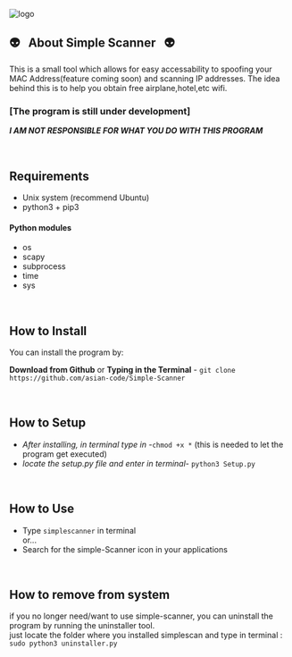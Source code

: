 
![logo](http://i64.tinypic.com/35d7muw.png)

## :alien: &nbsp; About Simple Scanner &nbsp; :alien:

This is a small tool which allows for easy accessability to spoofing your MAC Address(feature coming soon) and scanning IP addresses.
The idea behind this is to help you obtain free airplane,hotel,etc wifi.<br>
### [The program is still under development]

***I AM NOT RESPONSIBLE FOR WHAT YOU DO WITH THIS PROGRAM***

<br>

##  Requirements

* Unix system (recommend Ubuntu)
* python3 + pip3
#### Python modules
* os
* scapy
* subprocess
* time
* sys

<br>

## How to Install

You can install the program by:

**Download from Github** or **Typing in the Terminal** - `git clone https://github.com/asian-code/Simple-Scanner`

<br>

## How to Setup
* *After installing, in terminal type in -*`chmod +x *` (this is needed to let the program get executed)<br>
* *locate the setup.py file and enter in terminal-* `python3 Setup.py`

<br>

## How to Use
* Type `simplescanner` in terminal <br>
or...<br>
* Search for the simple-Scanner icon in your applications
 
<br>

## How to remove from system
if you no longer need/want to use simple-scanner, you can uninstall the program by running the uninstaller tool.<br>
just locate the folder where you installed simplescan and type in terminal :<br>
`sudo python3 uninstaller.py` 

<br>
